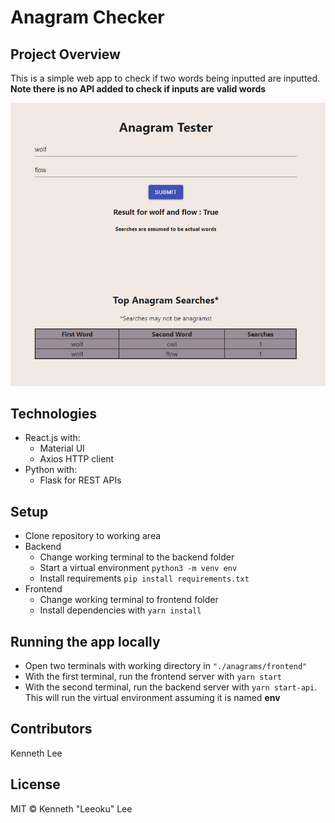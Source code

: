 # Anagram Checker

## Project Overview

This is a simple web app to check if two words being inputted are inputted. **Note there is no API added to check if inputs are valid words**

![Alt text](/anagram.png "Anagram Sample Image")

## Technologies

- React.js with:
  - Material UI
  - Axios HTTP client
- Python with:
  - Flask for REST APIs

## Setup

- Clone repository to working area
- Backend
  - Change working terminal to the backend folder
  - Start a virtual environment `python3 -m venv env`
  - Install requirements `pip install requirements.txt`
- Frontend
  - Change working terminal to frontend folder
  - Install dependencies with `yarn install`

## Running the app locally

- Open two terminals with working directory in `"./anagrams/frontend"`
- With the first terminal, run the frontend server with `yarn start`
- With the second terminal, run the backend server with `yarn start-api`. This will run the virtual environment assuming it is named **env**

## Contributors

Kenneth Lee

## License

MIT © Kenneth "Leeoku" Lee
